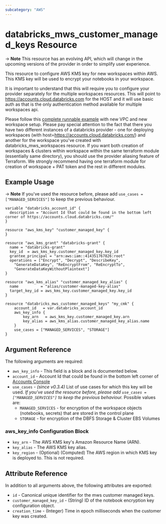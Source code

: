```yaml
---
subcategory: "AWS"
---
```

# databricks_mws_customer_managed_keys Resource

-> **Note** This resource has an evolving API, which will change in the upcoming versions of the provider in order to simplify user experience.

This resource to configure AWS KMS key for new workspaces within AWS. This KMS key will be used to encrypt your notebooks in your workspace.

It is important to understand that this will require you to configure your provider separately for the multiple workspaces resources. This will point to https://accounts.cloud.databricks.com for the HOST and it will use basic auth as that is the only authentication method available for multiple workspaces api. 

Please follow this [complete runnable example](../guides/aws-workspace.md) with new VPC and new workspace setup. Please pay special attention to the fact that there you have two different instances of a databricks provider - one for deploying workspaces (with host=https://accounts.cloud.databricks.com/) and another for the workspace you've created with databricks_mws_workspaces resource. If you want both creation of workspaces & clusters within workspace within the same terraform module (essentially same directory), you should use the provider aliasing feature of Terraform. We strongly recommend having one terraform module for creation of workspace + PAT token and the rest in different modules.


## Example Usage

-> **Note** If you've used the resource before, please add `use_cases = ["MANAGED_SERVICES"]` to keep the previous behaviour.

```hcl
variable "databricks_account_id" {
  description = "Account Id that could be found in the bottom left corner of https://accounts.cloud.databricks.com/"
}

resource "aws_kms_key" "customer_managed_key" {
}

resource "aws_kms_grant" "databricks-grant" {
  name = "databricks-grant"
  key_id  = aws_kms_key.customer_managed_key.key_id
  grantee_principal = "arn:aws:iam::414351767826:root"
  operations = ["Encrypt", "Decrypt", "DescribeKey", 
    "GenerateDataKey", "ReEncryptFrom", "ReEncryptTo", 
    "GenerateDataKeyWithoutPlaintext"]
}

resource "aws_kms_alias" "customer_managed_key_alias" {
  name          = "alias/customer-managed-key-alias"
  target_key_id = aws_kms_key.customer_managed_key.key_id
}

resource "databricks_mws_customer_managed_keys" "my_cmk" {
    account_id   = var.databricks_account_id
    aws_key_info {
        key_arn   = aws_kms_key.customer_managed_key.arn
        key_alias = aws_kms_alias.customer_managed_key_alias.name
    }
    use_cases = ["MANAGED_SERVICES", "STORAGE"]
}
```


## Argument Reference

The following arguments are required:

* `aws_key_info` - This field is a block and is documented below.
* `account_id` - Account Id that could be found in the bottom left corner of [Accounts Console](https://accounts.cloud.databricks.com/)
* `use_cases` - *(since v0.3.4)* List of use cases for which this key will be used. *If you've used the resource before, please add `use_cases = ["MANAGED_SERVICES"]` to keep the previous behaviour.* Possible values are:
  * `MANAGED_SERVICES` - for encryption of the workspace objects (notebooks, secrets) that are stored in the control plane
  * `STORAGE` - for encryption of the  DBFS Storage & Cluster EBS Volumes


### aws_key_info Configuration Block

* `key_arn` - The AWS KMS key's Amazon Resource Name (ARN).
* `key_alias` - The AWS KMS key alias.
* `key_region` - (Optional) (Computed) The AWS region in which KMS key is deployed to. This is not required.


## Attribute Reference

In addition to all arguments above, the following attributes are exported:

* `id` - Canonical unique identifier for the mws customer managed keys.
* `customer_managed_key_id` - (String) ID of the notebook encryption key configuration object.
* `creation_time` - (Integer) Time in epoch milliseconds when the customer key was created.
